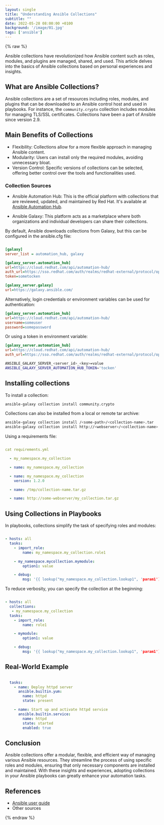 ```yaml
---
layout: single
title: "Understanding Ansible Collections"
subtitle: ""
date: 2022-05-28 08:00:00 +0100
background: '/image/01.jpg'
tags: ['ansible']
---
```


{% raw %}

Ansible collections have revolutionized how Ansible content such as roles, modules, and plugins are managed, shared, and used. This article delves into the basics of Ansible collections based on personal experiences and insights.

## What are Ansible Collections?
Ansible collections are a set of resources including roles, modules, and plugins that can be downloaded to an Ansible control host and used in playbooks. For instance, the ``community.crypto`` collection includes modules for managing TLS/SSL certificates. Collections have been a part of Ansible since version 2.9.

## Main Benefits of Collections
* Flexibility: Collections allow for a more flexible approach in managing Ansible content.
* Modularity: Users can install only the required modules, avoiding unnecessary bloat.
* Version Control: Specific versions of collections can be selected, offering better control over the tools and functionalities used.


### Collection Sources
* Ansible Automation Hub: This is the official platform with collections that are reviewed, updated, and maintained by Red Hat. It's available at [Ansible Automation Hub](https://cloud.redhat.com/ansible/automation-hub/).

* Ansible Galaxy: This platform acts as a marketplace where both organizations and individual developers can share their collections.

By default, Ansible downloads collections from Galaxy, but this can be configured in the ansible.cfg file:

````ini

[galaxy]
server_list = automation_hub, galaxy

[galaxy_server.automation_hub]
url=https://cloud.redhat.com/api/automation-hub/
auth_url=https://sso.redhat.com/auth/realms/redhat-external/protocol/openid-connect/token
token=sometocken

[galaxy_server.galaxy]
url=https://galaxy.ansible.com/

````

Alternatively, login credentials or environment variables can be used for authentication:


````ini
[galaxy_server.automation_hub]
url=https://cloud.redhat.com/api/automation-hub/
username=someuser
password=somepassword
````

Or using a token in environment variable:

````ini
[galaxy_server.automation_hub]
url=https://cloud.redhat.com/api/automation-hub/
auth_url=https://sso.redhat.com/auth/realms/redhat-external/protocol/openid-connect/token
````

````bash
ANSIBLE_GALAXY_SERVER_<server_id>_<key>=value
ANSIBLE_GALAXY_SERVER_AUTOMATION_HUB_TOKEN='tocken'
````

## Installing collections

To install a collection:

````bash
ansible-galaxy collection install community.crypto
````

Collections can also be installed from a local or remote tar archive:

````bash
ansible-galaxy collection install /<some-path>/<collection-name>.tar
ansible-galaxy collection install http://<webserver>/<collection-name>.tar
````

Using a requirements file:

````yaml

cat requirements.yml

  - my_namespace.my_collection

  - name: my_namespace.my_collection

  - name: my_namespace.my_collection
    version: 1.2.0

  - name: /tmp/collection-name.tar.gz

  - name: http://some-webserver/my_collection.tar.gz

````

## Using Collections in Playbooks

In playbooks, collections simplify the task of specifying roles and modules:

````yaml

- hosts: all
  tasks:
    - import_role:
        name: my_namespace.my_collection.role1

    - my_namespace.mycollection.mymodule:
        option1: value

    - debug:
        msg: '{{ lookup("my_namespace.my_collection.lookup1", 'param1')| my_namespace.my_collection.filter1 }}'
````

To reduce verbosity, you can specify the collection at the beginning:

````yaml

- hosts: all
  collections:
   - my_namespace.my_collection
  tasks:
    - import_role:
        name: role1

    - mymodule:
        option1: value

    - debug:
        msg: '{{ lookup("my_namespace.my_collection.lookup1", 'param1')| my_namespace.my_collection.filter1 }}'
````

## Real-World Example

````yaml

  tasks:
    - name: Deploy httpd server
      ansible.builtin.yum:
        name: httpd
        state: present

    - name: Start up and activate httpd service
      ansible.builtin.service:
        name: httpd
        state: started
        enabled: true

````

## Conclusion
Ansible collections offer a modular, flexible, and efficient way of managing various Ansible resources. They streamline the process of using specific roles and modules, ensuring that only necessary components are installed and maintained. With these insights and experiences, adopting collections in your Ansible playbooks can greatly enhance your automation tasks.

## References
- [Ansible user guide](https://docs.ansible.com/ansible/2.9/user_guide/collections_using.html)
- Other sources


{% endraw %}
